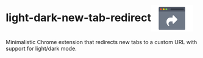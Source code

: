 
# light-dark-new-tab-redirect<img src="images/promotional.png" align="center" height="70">

Minimalistic Chrome extension that redirects new tabs to a custom URL with
support for light/dark mode.
